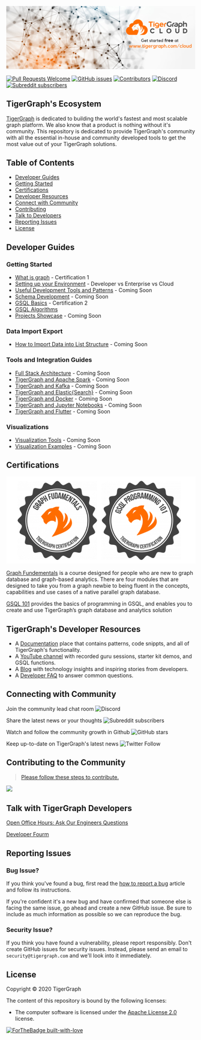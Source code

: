 ![TigerGraph Banner](docs/images/github/tgcloudbanner.png)

[![Pull Requests Welcome](https://img.shields.io/badge/PRs-welcome-brightgreen.svg?style=flat)](http://makeapullrequest.com)
[![GitHub issues](https://img.shields.io/github/issues-raw/tigergraph/ecosys)](https://github.com/tigergraph/ecosys/issues)
[![Contributors](https://img.shields.io/github/contributors/tigergraph/ecosys)](https://github.com/tigergraph/ecosys/graphs/contributors)
[![Discord](https://img.shields.io/discord/640707678297128980?label=Community%20Chat)](https://discordapp.com/channels/640707678297128980)
[![Subreddit subscribers](https://img.shields.io/reddit/subreddit-subscribers/tigergraph?style=flat)](https://www.reddit.com/r/tigergraph/)

## TigerGraph's Ecosystem 

[TigerGraph](https://www.tigergraph.com) is dedicated to building the world's fastest and most scalable graph platform. We also know that a product is nothing without it's community. This repository is dedicated to provide TigerGraph's community with all the essential in-house and community developed tools to get the most value out of your TigerGraph solutions. 

## Table of Contents

* [Developer Guides](#developer-guides)
* [Getting Started](#getting-started)
* [Certifications](#certifications)
* [Developer Resources](#tigergraphs-developer-resources)
* [Connect with Community](#connecting-with-community)
* [Contributing](#contributing-to-the-comunity)
* [Talk to Developers](#talk-with-tigergraph-developers)
* [Reporting Issues](#reporting-issues)
* [License](#license)


## Developer Guides
### Getting Started
* [What is graph](https://www.tigergraph.com/certification-graph-fundamentals/) - Certification 1
* [Setting up your Environment](/) - Developer vs Enterprise vs Cloud
* [Useful Development Tools and Patterns](./third-party/README.md) - Coming Soon
* [Schema Development](/) - Coming Soon
* [GSQL Basics](https://www.tigergraph.com/certification-gsql-101/) - Certification 2
* [GSQL Algorithms](https://docs.tigergraph.com/graph-algorithm-library)
* [Projects Showcase](/) - Coming Soon

### Data Import Export
* [How to Import Data into List Structure](/) - Coming Soon

### Tools and Integration Guides
* [Full Stack Architecture](/) - Coming Soon
* [TigerGraph and Apache Spark](/) - Coming Soon
* [TigerGraph and Kafka](/) - Coming Soon
* [TigerGraph and Elastic{Search}](/) - Coming Soon
* [TigerGraph and Docker](/) - Coming Soon
* [TigerGraph and Jupyter Notebooks](/) - Coming Soon
* [TigerGraph and Flutter](/) - Coming Soon

### Visualizations
* [Visualization Tools](/) - Coming Soon
* [Visualization Examples](/) - Coming Soon


## Certifications

![TigerGraph Badges](docs/images/github/badges.png)

[Graph Fundementals](https://www.tigergraph.com/certification-graph-fundamentals/) is a course designed for people who are new to graph database and graph-based analytics. There are four modules that are designed to take you from a graph newbie to being fluent in the concepts, capabilities and use cases of a native parallel graph database.

[GSQL 101](https://www.tigergraph.com/certification-gsql-101/) provides the basics of programming in GSQL, and enables you to create and use TigerGraph’s graph database and analytics solution


## TigerGraph's Developer Resources

- A [Documentation](https://docs.tigergraph.com/) place that contains patterns, code snippts, and all of TigerGraph's functionality.
- A [YouTube channel](https://youtube.com/TigerGraph) with recorded guru sessions, starter kit demos, and GSQL functions.
- A [Blog](https://www.tigergraph.com/blog/) with technology insights and inspiring stories from developers.
- A [Developer FAQ](https://www.tigergraph.com/developerfaq/) to answer common questions.

## Connecting with Community

Join the community lead chat room  ![Discord](https://img.shields.io/discord/640707678297128980?label=Community%20Chat&logo=discord&style=social) 

Share the latest news or your thoughts ![Subreddit subscribers](https://img.shields.io/reddit/subreddit-subscribers/tigergraph?style=social)

Watch and follow the community growth in Github ![GitHub stars](https://img.shields.io/github/stars/tigergraph/ecosys?style=social)

Keep up-to-date on TigerGraph's latest news ![Twitter Follow](https://img.shields.io/twitter/follow/TigerGraphDB?style=social)

## Contributing to the Community

> [Please follow these steps to contribute.](CONTRIBUTING.md)

<a href="https://github.com/tigergraph/ecosys/graphs/contributors"><img src="https://opencollective.com/shields/contributors.svg?width=890" /></a>


## Talk with TigerGraph Developers
[Open Office Hours: Ask Our Engineers Questions](https://info.tigergraph.com/officehours)

[Developer Fourm](https://groups.google.com/a/opengsql.org/forum/#!forum/gsql-users)

<!--- TODO: add link to actual report a bug--->
## Reporting Issues

### Bug Issue?
If you think you've found a bug, first read the [how to report a bug](https://www.TigerGraph/bog/how-to-report-a-bug/) article and follow its instructions.

If you're confident it's a new bug and have confirmed that someone else is facing the same issue, go ahead and create a new GitHub issue. Be sure to include as much information as possible so we can reproduce the bug.

### Security Issue?

If you think you have found a vulnerability, please report responsibly. Don't create GitHub issues for security issues. Instead, please send an email to `security@tigergraph.com` and we'll look into it immediately.

## License

Copyright © 2020 TigerGraph

The content of this repository is bound by the following licenses:

- The computer software is licensed under the [Apache License 2.0](LICENSE.md) license.

[![ForTheBadge built-with-love](http://ForTheBadge.com/images/badges/built-with-love.svg)](https://tigergraph.com)
